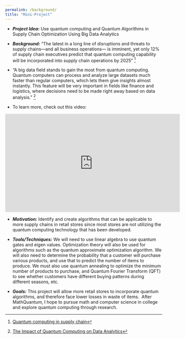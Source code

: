 ```yaml
---
permalink: /background/
title: "Mini-Project"
---
```



- ***Project Idea:*** Use quantum computing and Quantum Algorithms in Supply Chain Optimization Using Big Data Analytics


- ***Background:*** “The latest in a long line of disruptions and threats to supply chains—and all business operations— is imminent, yet only 12% of supply chain executives predict that quantum computing capability will be incorporated into supply chain operations by 2025” [^1] 
- “A big data field stands to gain the most from quantum computing. Quantum computers can process and analyze large datasets much faster than regular computers, which lets them give insights almost instantly. This feature will be very important in fields like finance and logistics, where decisions need to be made right away based on data analysis.” [^2]
- To learn more, check out this video:
<iframe width="560" height="315" src="https://www.youtube.com/embed/1aVPxMYwBu0?si=eHqveuyl8cH2TTYI" title="YouTube video player" frameborder="0" allow="accelerometer; autoplay; clipboard-write; encrypted-media; gyroscope; picture-in-picture; web-share" referrerpolicy="strict-origin-when-cross-origin" allowfullscreen></iframe>
  
- ***Motivation:*** Identify and create algorithms that can be applicable to more supply chains in retail stores since most stores are not utilizing the quantum computing technology that has been developed. 

- ***Tools/Techniques:*** 
We will need to use linear algebra to use quantum gates and eigen values. Optimization theory will also be used for algorithms such as the quantum approximate optimization algorithm. We will also need to determine the probability that a customer will purchase various products, and use that to predict the number of items to produce. We must also use quantum annealing to optimize the minimum number of products to purchase, and Quantum Fourier Transform  (QFT) to see whether customers have different buying patterns during different seasons, etc. 

- ***Goals:*** This project will allow more retail stores to incorporate quantum algorithms, and therefore face lower losses in waste of items.  After MathQuantum, I hope to pursue math and computer science in college and explore quantum computing through research. 

[^1]: [Quantum computing in supply chain](https://www.ibm.com/downloads/cas/KOQZNQPL)
[^2]: [The Impact of Quantum Computing on Data Analytics](https://www.cogentuniversity.com/post/the-impact-of-quantum-computing-on-data-analytics)
